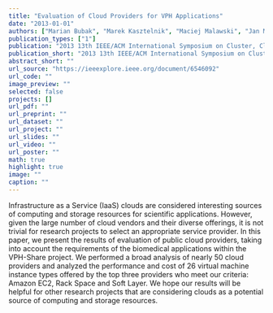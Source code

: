 ```yaml
---
title: "Evaluation of Cloud Providers for VPH Applications"
date: "2013-01-01"
authors: ["Marian Bubak", "Marek Kasztelnik", "Maciej Malawski", "Jan Meizner", "Piotr Nowakowski", "Susheel Varma"]
publication_types: ["1"]
publication: "2013 13th IEEE/ACM International Symposium on Cluster, Cloud, and Grid Computing. 1  200--201. https://doi.org/10.1109/CCGrid.2013.54"
publication_short: "2013 13th IEEE/ACM International Symposium on Cluster, Cloud, and Grid Computing. 1  200--201. https://doi.org/10.1109/CCGrid.2013.54"
abstract_short: ""
url_source: "https://ieeexplore.ieee.org/document/6546092"
url_code: ""
image_preview: ""
selected: false
projects: []
url_pdf: ""
url_preprint: ""
url_dataset: ""
url_project: ""
url_slides: ""
url_video: ""
url_poster: ""
math: true
highlight: true
image: ""
caption: ""
---
```

Infrastructure as a Service (IaaS) clouds are considered interesting sources of computing and storage resources for scientific applications. However, given the large number of cloud vendors and their diverse offerings, it is not trivial for research projects to select an appropriate service provider. In this paper, we present the results of evaluation of public cloud providers, taking into account the requirements of the biomedical applications within the VPH-Share project. We performed a broad analysis of nearly 50 cloud providers and analyzed the performance and cost of 26 virtual machine instance types offered by the top three providers who meet our criteria: Amazon EC2, Rack Space and Soft Layer. We hope our results will be helpful for other research projects that are considering clouds as a potential source of computing and storage resources.
